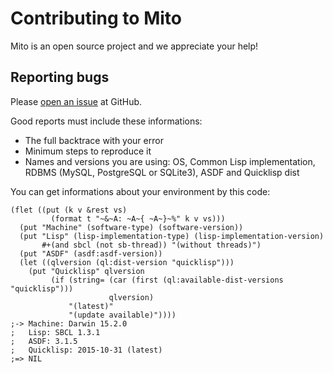 # Contributing to Mito

Mito is an open source project and we appreciate your help!

## Reporting bugs

Please [open an issue](https://github.com/fukamachi/mito/issues/new) at GitHub.

Good reports must include these informations:

- The full backtrace with your error
- Minimum steps to reproduce it
- Names and versions you are using: OS, Common Lisp implementation, RDBMS (MySQL, PostgreSQL or SQLite3), ASDF and Quicklisp dist

You can get informations about your environment by this code:

```common-lisp
(flet ((put (k v &rest vs)
         (format t "~&~A: ~A~{ ~A~}~%" k v vs)))
  (put "Machine" (software-type) (software-version))
  (put "Lisp" (lisp-implementation-type) (lisp-implementation-version)
       #+(and sbcl (not sb-thread)) "(without threads)")
  (put "ASDF" (asdf:asdf-version))
  (let ((qlversion (ql:dist-version "quicklisp")))
    (put "Quicklisp" qlversion
         (if (string= (car (first (ql:available-dist-versions "quicklisp")))
                      qlversion)
             "(latest)"
             "(update available)"))))
;-> Machine: Darwin 15.2.0
;   Lisp: SBCL 1.3.1
;   ASDF: 3.1.5
;   Quicklisp: 2015-10-31 (latest)
;=> NIL
```
